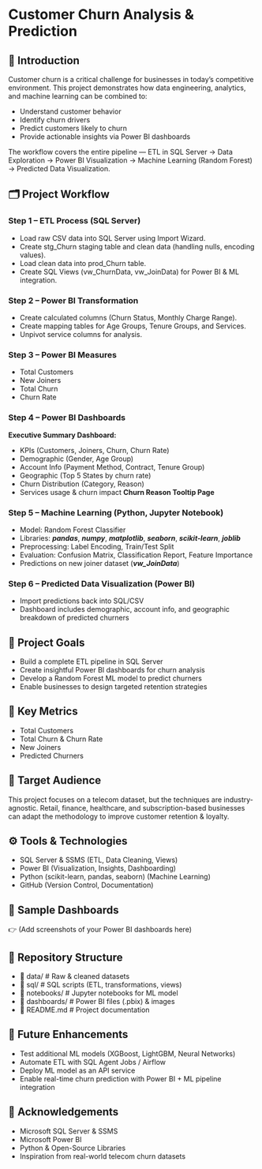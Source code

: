 # Customer Churn Analysis & Prediction
## 🚀 Introduction

Customer churn is a critical challenge for businesses in today’s competitive environment. This project demonstrates how data engineering, analytics, and machine learning can be combined to:
-   Understand customer behavior
-   Identify churn drivers
-   Predict customers likely to churn
-   Provide actionable insights via Power BI dashboards

The workflow covers the entire pipeline — ETL in SQL Server → Data Exploration → Power BI Visualization → Machine Learning (Random Forest) → Predicted Data Visualization.

## 🗂️ Project Workflow
### Step 1 – ETL Process (SQL Server)
-  Load raw CSV data into SQL Server using Import Wizard.
-  Create stg_Churn staging table and clean data (handling nulls, encoding values).
-   Load clean data into prod_Churn table.
-  Create SQL Views (vw_ChurnData, vw_JoinData) for Power BI & ML integration.

### Step 2 – Power BI Transformation
-  Create calculated columns (Churn Status, Monthly Charge Range).
-  Create mapping tables for Age Groups, Tenure Groups, and Services.
-  Unpivot service columns for analysis.

### Step 3 – Power BI Measures
-  Total Customers
-  New Joiners
-  Total Churn
-  Churn Rate

### Step 4 – Power BI Dashboards
**Executive Summary Dashboard:**
-  KPIs (Customers, Joiners, Churn, Churn Rate)
-  Demographic (Gender, Age Group)
-  Account Info (Payment Method, Contract, Tenure Group)
-  Geographic (Top 5 States by churn rate)
-  Churn Distribution (Category, Reason)
-  Services usage & churn impact
**Churn Reason Tooltip Page** 
### Step 5 – Machine Learning (Python, Jupyter Notebook)
-  Model: Random Forest Classifier
-  Libraries: _**pandas**_, _**numpy**_, **_matplotlib_**, **_seaborn_**, **_scikit-learn_**, **_joblib_**
-  Preprocessing: Label Encoding, Train/Test Split
-  Evaluation: Confusion Matrix, Classification Report, Feature Importance
- Predictions on new joiner dataset (_**vw_JoinData**_)

### Step 6 – Predicted Data Visualization (Power BI)

- Import predictions back into SQL/CSV
- Dashboard includes demographic, account info, and geographic breakdown of predicted churners

## 🎯 Project Goals

- Build a complete ETL pipeline in SQL Server
- Create insightful Power BI dashboards for churn analysis
- Develop a Random Forest ML model to predict churners
- Enable businesses to design targeted retention strategies

## 📌 Key Metrics

- Total Customers
- Total Churn & Churn Rate
- New Joiners
- Predicted Churners

## 👥 Target Audience
This project focuses on a telecom dataset, but the techniques are industry-agnostic. Retail, finance, healthcare, and subscription-based businesses can adapt the methodology to improve customer retention & loyalty.

## ⚙️ Tools & Technologies

- SQL Server & SSMS (ETL, Data Cleaning, Views)
- Power BI (Visualization, Insights, Dashboarding)
- Python (scikit-learn, pandas, seaborn) (Machine Learning)
- GitHub (Version Control, Documentation)

## 📸 Sample Dashboards

👉 (Add screenshots of your Power BI dashboards here)

## 📂 Repository Structure
-   📁 data/                 # Raw & cleaned datasets  
-  📁 sql/                  # SQL scripts (ETL, transformations, views)  
-  📁 notebooks/            # Jupyter notebooks for ML model  
-  📁 dashboards/           # Power BI files (.pbix) & images  
-  📄 README.md             # Project documentation  

## 🔮 Future Enhancements

-  Test additional ML models (XGBoost, LightGBM, Neural Networks)
-  Automate ETL with SQL Agent Jobs / Airflow
-  Deploy ML model as an API service
-  Enable real-time churn prediction with Power BI + ML pipeline integration

## 🙌 Acknowledgements

- Microsoft SQL Server & SSMS
- Microsoft Power BI
- Python & Open-Source Libraries
- Inspiration from real-world telecom churn datasets
